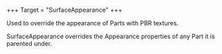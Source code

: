 +++
Target = "SurfaceAppearance"
+++

Used to override the appearance of Parts with PBR textures.

SurfaceAppearance overrides the Appearance properties of any Part it is parented under.
